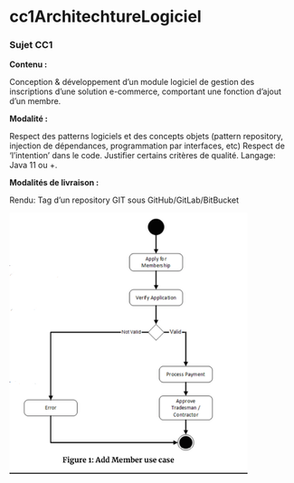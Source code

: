 # cc1ArchitechtureLogiciel
### Sujet CC1


**Contenu :**

Conception & développement d’un module logiciel de gestion des inscriptions
d’une solution e-commerce, comportant une fonction d’ajout d’un membre.

**Modalité :**

Respect des patterns logiciels et des concepts objets (pattern repository,
injection de dépendances, programmation par interfaces, etc)
Respect de ‘l’intention’ dans le code.
Justifier certains critères de qualité.
Langage: Java 11 ou +.

**Modalités de livraison :**

Rendu: Tag d’un repository GIT sous GitHub/GitLab/BitBucket

![img.png](img.png)